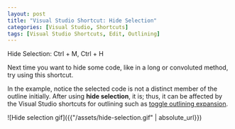 ```yaml
---
layout: post
title: "Visual Studio Shortcut: Hide Selection"
categories: [Visual Studio, Shortcuts]
tags: [Visual Studio Shortcuts, Edit, Outlining]
---
```


Hide Selection: Ctrl + M, Ctrl + H

Next time you want to hide some code, like in a long or convoluted method, try using this shortcut.

In the example, notice the selected code is not a distinct member of the outline initially. After using __hide selection__, it is; thus, it can be affected by the Visual Studio shortcuts for outlining such as [toggle outlining expansion]({{"/blog/visual-studio-shortcut-toggle-outlining-expansion"}}).

![Hide selection gif]({{"/assets/hide-selection.gif" | absolute_url}})